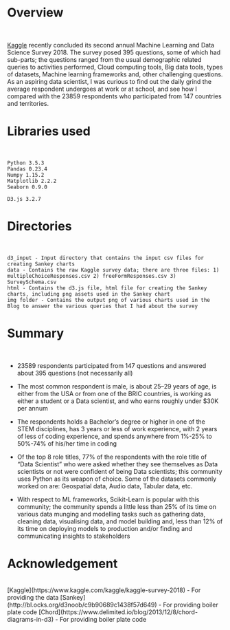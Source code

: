 <h1>Overview</h1></br>

[Kaggle](https://www.kaggle.com/kaggle/kaggle-survey-2018) recently concluded its second annual Machine Learning and Data Science Survey 2018. The survey posed 395 questions, some of which had sub-parts; the questions ranged from the usual demographic related queries to activities performed, Cloud computing tools, Big data tools, types of datasets, Machine learning frameworks and, other challenging questions.
As an aspiring data scientist, I was curious to find out the daily grind the average respondent undergoes at work or at school, and see how I compared with the 23859 respondents who participated from 147 countries and territories.
</br>
<h1>Libraries used</h1></br>

```
Python 3.5.3
Pandas 0.23.4
Numpy 1.15.2
Matplotlib 2.2.2
Seaborn 0.9.0

D3.js 3.2.7
```

<h1>Directories</h1></br>

```
d3_input - Input directory that contains the input csv files for creating Sankey charts
data - Contains the raw Kaggle survey data; there are three files: 1) multipleChoiceResponses.csv 2) freeFormResponses.csv 3) SurveySchema.csv
html - Contains the d3.js file, html file for creating the Sankey charts, including png assets used in the Sankey chart
img folder - Contains the output png of various charts used in the Blog to answer the various queries that I had about the survey
```

<h1>Summary</h1></br>

+ 23589 respondents participated from 147 questions and answered about 395 questions (not necessarily all)</br>

+ The most common respondent is male, is about 25–29 years of age, is either from the USA or from one of the BRIC countries, is working   as either a student or a Data scientist, and who earns roughly under $30K per annum</br>

+ The respondents holds a Bachelor’s degree or higher in one of the STEM disciplines, has 3 years or less of work experience, with 2       years of less of coding experience, and spends anywhere from 1%-25% to 50%-74% of his/her time in coding</br>

+ Of the top 8 role titles, 77% of the respondents with the role title of “Data Scientist” who were asked whether they see themselves as   Data scientists or not were confident of being Data scientists; this community uses Python as its weapon of choice. Some of the         datasets commonly worked on are: Geospatial data, Audio data, Tabular data, etc.</br>

+ With respect to ML frameworks, Scikit-Learn is popular with this community; the community spends a little less than 25% of its time on   various data munging and modelling tasks such as gathering data, cleaning data, visualising data, and model building and, less than     12% of its time on deploying models to production and/or finding and communicating insights to stakeholders</br>


<h1>Acknowledgement</h1></br>
[Kaggle](https://www.kaggle.com/kaggle/kaggle-survey-2018) - For providing the data
[Sankey](http://bl.ocks.org/d3noob/c9b90689c1438f57d649) - For providing boiler plate code
[Chord](https://www.delimited.io/blog/2013/12/8/chord-diagrams-in-d3) - For providing boiler plate code





